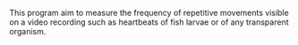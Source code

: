 This program aim to measure the frequency of repetitive movements visible on a video recording such as heartbeats of fish larvae or of any transparent organism.
